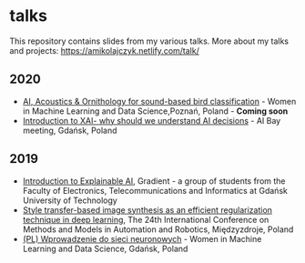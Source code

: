 # talks
This repository contains slides from my various talks. More about my talks and projects: https://amikolajczyk.netlify.com/talk/

## 2020
* [AI, Acoustics & Ornithology for sound-based bird classification](https://amikolajczyk.netlify.com/talk/wimlds/) - Women in Machine Learning and Data Science,Poznań, Poland - **Coming soon**
* [Introduction to XAI- why should we understand AI decisions](https://github.com/AgaMiko/talks/blob/master/2020/AI%20Bay/Introduction%20to%20XAI-%20why%20should%20we%20understand%20AI%20decisions.pdf) - AI Bay meeting, Gdańsk, Poland


## 2019
* [Introduction to Explainable AI](https://github.com/AgaMiko/talks/tree/master/2019/gradient), Gradient - a group of students from the Faculty of Electronics, Telecommunications and Informatics at Gdańsk University of Technology
* [Style transfer-based image synthesis as an efficient regularization technique in deep learning](https://github.com/AgaMiko/talks/tree/master/2019/MMAR), The 24th International Conference on Methods and Models in Automation and Robotics, Międzyzdroje, Poland
* [(PL) Wprowadzenie do sieci neuronowych](https://github.com/AgaMiko/talks/blob/master/2019/WiMLDS/Wprowadzenie%20do%20sieci%20neuronowych.pptx) - Women in Machine Learning and Data Science, Gdańsk, Poland
